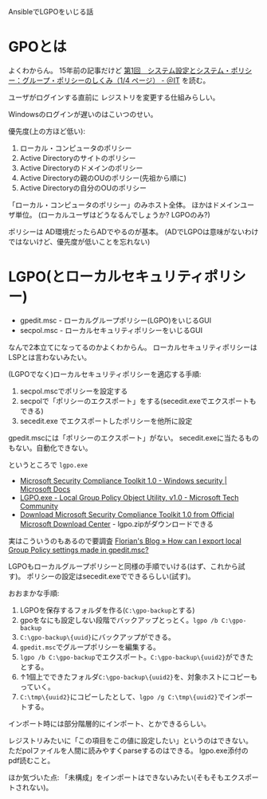 AnsibleでLGPOをいじる話

# GPOとは

よくわからん。
15年前の記事だけど
[第1回　システム設定とシステム・ポリシー：グループ・ポリシーのしくみ（1/4 ページ） - ＠IT](https://www.atmarkit.co.jp/ait/articles/0601/31/news107.html) を読む。

ユーザがログインする直前に
レジストリを変更する仕組みらしい。

Windowsのログインが遅いのはこいつのせい。

優先度(上の方ほど低い):

1. ローカル・コンピュータのポリシー
1. Active Directoryのサイトのポリシー
1. Active Directoryのドメインのポリシー
1. Active Directoryの親のOUのポリシー(先祖から順に)
1. Active Directoryの自分のOUのポリシー

「ローカル・コンピュータのポリシー」のみホスト全体。
ほかはドメインユーザ単位。
(ローカルユーザはどうなるんでしょうか? LGPOのみ?)

ポリシーは
AD環境だったらADでやるのが基本。
(ADでLGPOは意味がないわけではないけど、優先度が低いことを忘れない)

# LGPO(とローカルセキュリティポリシー)

- gpedit.msc - ローカルグループポリシー(LGPO)をいじるGUI
- secpol.msc - ローカルセキュリティポリシーをいじるGUI

なんで2本立てになってるのかよくわからん。
ローカルセキュリティポリシーはLSPとは言わないみたい。

(LGPOでなく)ローカルセキュリティポリシーを適応する手順:

1. secpol.mscでポリシーを設定する
2. secpolで「ポリシーのエクスポート」をする(secedit.exeでエクスポートもできる)
3. secedit.exe でエクスポートしたポリシーを他所に設定

gpedit.mscには「ポリシーのエクスポート」がない。
secedit.exeに当たるものもない。自動化できない。

というところで `lgpo.exe`

- [Microsoft Security Compliance Toolkit 1.0 - Windows security | Microsoft Docs](https://docs.microsoft.com/ja-jp/windows/security/threat-protection/security-compliance-toolkit-10)
- [LGPO.exe - Local Group Policy Object Utility, v1.0 - Microsoft Tech Community](https://techcommunity.microsoft.com/t5/microsoft-security-baselines/lgpo-exe-local-group-policy-object-utility-v1-0/ba-p/701045)
- [Download Microsoft Security Compliance Toolkit 1.0 from Official Microsoft Download Center](https://www.microsoft.com/en-us/download/details.aspx?id=55319) - lgpo.zipがダウンロードできる

実はこういうのもあるので要調査
[Florian's Blog » How can I export local Group Policy settings made in gpedit.msc?](http://www.frickelsoft.net/blog/?p=31)

LGPOもローカルグループポリシーと同様の手順でいける(はず、これから試す)。
ポリシーの設定はsecedit.exeでできるらしい(試す)。

おおまかな手順:

1. LGPOを保存するフォルダを作る(`C:\gpo-backup`とする)
2. gpoをなにも設定しない段階でバックアップとっとく。`lgpo /b C:\gpo-backup`
3. `C:\gpo-backup\{uuid}`にバックアップができる。
4. `gpedit.msc`でグループポリシーを編集する。
5. `lgpo /b C:\gpo-backup`でエクスポート。`C:\gpo-backup\{uuid2}`ができたとする。
6. ↑1個上でできたフォルダ`C:\gpo-backup\{uuid2}`を、対象ホストにコピーもっていく。
7. `C:\tmp\{uuid2}`にコピーしたとして、`lgpo /g C:\tmp\{uuid2}`でインポートする。

インポート時には部分階層的にインポート、とかできるらしい。

レジストリみたいに「この項目をこの値に設定したい」というのはできない。
ただpolファイルを人間に読みやすくparseするのはできる。
lgpo.exe添付のpdf読むこと。

ほか気づいた点:
「未構成」をインポートはできないみたい(そもそもエクスポートされない)。
